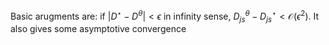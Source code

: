 Basic arugments are: if  $|D^\star-D^\theta| < \epsilon$ in infinity sense, $D_{js}^\theta - D_{js}^\star < \mathcal{O}(\epsilon^2)$. It also gives some asymptotive convergence
